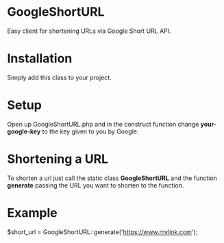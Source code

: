 # GoogleShortURL
Easy client for shortening URLs via Google Short URL API.

# Installation
Simply add this class to your project.

# Setup
Open up GoogleShortURL.php and in the construct function change <b>your-google-key</b> to the key given to you by Google.

# Shortening a URL
To shorten a url just call the static class <b>GoogleShortURL</b> and the function <b>generate</b> passing the URL you want to shorten to the function.

# Example
$short_url = GoogleShortURL::generate('https://www.mylink.com');
